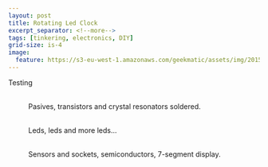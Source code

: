 ```yaml
---
layout: post
title: Rotating Led Clock
excerpt_separator: <!--more-->
tags: [tinkering, electronics, DIY]
grid-size: is-4
image:
  feature: https://s3-eu-west-1.amazonaws.com/geekmatic/assets/img/2015-05-26-05.jpg
---
```


Testing

<figure class="half">
	<a href="https://s3-eu-west-1.amazonaws.com/geekmatic/assets/img/2015-05-26-00.jpg"><img src="https://s3-eu-west-1.amazonaws.com/geekmatic/assets/img/2015-05-26-00.jpg" alt=""></a>
	<a href="https://s3-eu-west-1.amazonaws.com/geekmatic/assets/img/2015-05-26-01.jpg"><img src="https://s3-eu-west-1.amazonaws.com/geekmatic/assets/img/2015-05-26-01.jpg" alt=""></a>
	<figcaption>Pasives, transistors and crystal resonators soldered.</figcaption>
</figure>
<!--more-->
<figure class="third">
	<a href="https://s3-eu-west-1.amazonaws.com/geekmatic/assets/img/2015-05-26-02.jpg"><img src="https://s3-eu-west-1.amazonaws.com/geekmatic/assets/img/2015-05-26-02.jpg" alt=""></a>
	<a href="https://s3-eu-west-1.amazonaws.com/geekmatic/assets/img/2015-05-26-03.jpg"><img src="https://s3-eu-west-1.amazonaws.com/geekmatic/assets/img/2015-05-26-03.jpg" alt=""></a>
	<a href="https://s3-eu-west-1.amazonaws.com/geekmatic/assets/img/2015-05-26-04.jpg"><img src="https://s3-eu-west-1.amazonaws.com/geekmatic/assets/img/2015-05-26-04.jpg" alt=""></a>
	<figcaption>Leds, leds and more leds...</figcaption>
</figure>


<figure class="half">
	<a href="https://s3-eu-west-1.amazonaws.com/geekmatic/assets/img/2015-05-26-06.jpg"><img src="https://s3-eu-west-1.amazonaws.com/geekmatic/assets/img/2015-05-26-06.jpg" alt=""></a>
	<a href="https://s3-eu-west-1.amazonaws.com/geekmatic/assets/img/2015-05-26-05.jpg"><img src="https://s3-eu-west-1.amazonaws.com/geekmatic/assets/img/2015-05-26-05.jpg" alt=""></a>
	<figcaption>Sensors and sockets, semiconductors, 7-segment display.</figcaption>
</figure>